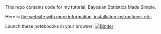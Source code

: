 This repo contains code for my tutorial, Bayesian Statistics Made Simple.

Here is [the website with more information, installation instructions, etc.](https://sites.google.com/site/simplebayes/)

Launch these noteboooks in your browser: [![Binder](https://mybinder.org/badge.svg)](https://mybinder.org/v2/gh/AllenDowney/BayesMadeSimple/master)
